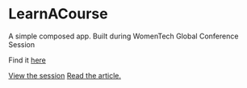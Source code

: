 # LearnACourse
A simple composed app. Built during WomenTech Global Conference Session

Find it [here](https://github.com/peculiaruc/peculiaruc.github.io)

[View the session](https://women-in-tech-conference.vfairs.com/)
[Read the article.](https://dev.to/peculiaruc/building-android-application-with-jetpack-compose-469m)
